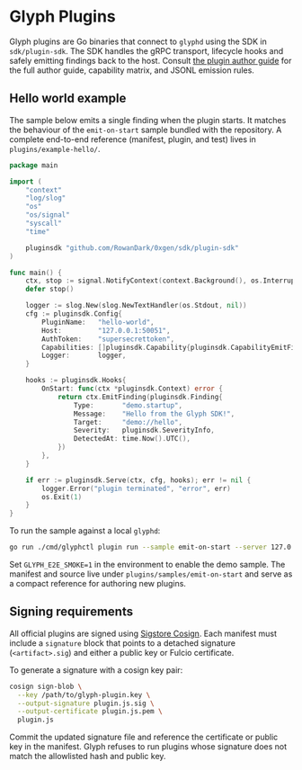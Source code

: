 # Glyph Plugins

Glyph plugins are Go binaries that connect to `glyphd` using the SDK in
`sdk/plugin-sdk`. The SDK handles the gRPC transport, lifecycle hooks and safely
emitting findings back to the host. Consult [the plugin author guide](https://rowandark.github.io/0xgen/plugins/)
for the full author guide, capability matrix, and JSONL emission rules.

## Hello world example

The sample below emits a single finding when the plugin starts. It matches the
behaviour of the `emit-on-start` sample bundled with the repository. A complete
end-to-end reference (manifest, plugin, and test) lives in
`plugins/example-hello/`.

```go
package main

import (
    "context"
    "log/slog"
    "os"
    "os/signal"
    "syscall"
    "time"

    pluginsdk "github.com/RowanDark/0xgen/sdk/plugin-sdk"
)

func main() {
    ctx, stop := signal.NotifyContext(context.Background(), os.Interrupt, syscall.SIGTERM)
    defer stop()

    logger := slog.New(slog.NewTextHandler(os.Stdout, nil))
    cfg := pluginsdk.Config{
        PluginName:   "hello-world",
        Host:         "127.0.0.1:50051",
        AuthToken:    "supersecrettoken",
        Capabilities: []pluginsdk.Capability{pluginsdk.CapabilityEmitFindings},
        Logger:       logger,
    }

    hooks := pluginsdk.Hooks{
        OnStart: func(ctx *pluginsdk.Context) error {
            return ctx.EmitFinding(pluginsdk.Finding{
                Type:       "demo.startup",
                Message:    "Hello from the Glyph SDK!",
                Target:     "demo://hello",
                Severity:   pluginsdk.SeverityInfo,
                DetectedAt: time.Now().UTC(),
            })
        },
    }

    if err := pluginsdk.Serve(ctx, cfg, hooks); err != nil {
        logger.Error("plugin terminated", "error", err)
        os.Exit(1)
    }
}
```

To run the sample against a local `glyphd`:

```bash
go run ./cmd/glyphctl plugin run --sample emit-on-start --server 127.0.0.1:50051 --token supersecrettoken
```

Set `GLYPH_E2E_SMOKE=1` in the environment to enable the demo sample. The
manifest and source live under `plugins/samples/emit-on-start` and serve as a
compact reference for authoring new plugins.

## Signing requirements

All official plugins are signed using [Sigstore Cosign](https://docs.sigstore.dev/cosign/overview/).
Each manifest must include a `signature` block that points to a detached
signature (`<artifact>.sig`) and either a public key or Fulcio certificate.

To generate a signature with a cosign key pair:

```bash
cosign sign-blob \
  --key /path/to/glyph-plugin.key \
  --output-signature plugin.js.sig \
  --output-certificate plugin.js.pem \
  plugin.js
```

Commit the updated signature file and reference the certificate or public key in
the manifest. Glyph refuses to run plugins whose signature does not match the
allowlisted hash and public key.

